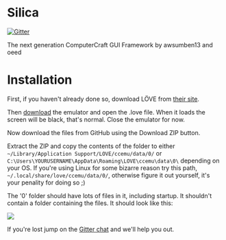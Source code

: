 # Silica

[![Gitter](https://badges.gitter.im/Join%20Chat.svg)](https://gitter.im/oeed/Silica?utm_source=badge&utm_medium=badge&utm_campaign=pr-badge&utm_content=badge)

The next generation ComputerCraft GUI Framework by awsumben13 and oeed

Installation
========

First, if you haven't already done so, download LÖVE from [their site](https://love2d.org/).

Then [download](http://puu.sh/iWhZy/27bdfcb2a1.zip) the emulator and open the .love file. When it loads the screen will be black, that's normal. Close the emulator for now.

Now download the files from GitHub using the Download ZIP button.

Extract the ZIP and copy the contents of the folder to either ```~/Library/Application Support/LOVE/ccemu/data/0/``` or ```C:\Users\YOURUSERNAME\AppData\Roaming\LOVE\ccemu\data\0\``` depending on your OS. If you're using Linux for some bizarre reason try this path, ```~/.local/share/love/ccemu/data/0/```, otherwise figure it out yourself, it's your penality for doing so ;)

The '0' folder should have lots of files in it, including startup. It shouldn't contain a folder containing the files. It should look like this:

![](http://puu.sh/iXhS8/209686a3b1.png)

If you're lost jump on the [Gitter chat](https://gitter.im/oeed/Silica) and we'll help you out.
